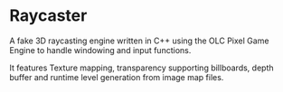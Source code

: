 # Raycaster
 A fake 3D raycasting engine written in C++ using the OLC Pixel Game Engine to handle windowing and input functions.

It features Texture mapping, transparency supporting billboards, depth buffer and runtime level generation from image map files.
